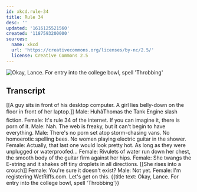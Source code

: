 ```yaml
---
id: xkcd.rule-34
title: Rule 34
desc: ''
updated: '1616125521560'
created: '1187593200000'
sources:
  name: xkcd
  url: 'https://creativecommons.org/licenses/by-nc/2.5/'
  license: Creative Commons 2.5
---
```

![Okay, Lance.  For entry into the college bowl, spell 'Throbbing'](https://imgs.xkcd.com/comics/rule_34.png)

## Transcript
[[A guy sits in front of his desktop computer. A girl lies belly-down on the floor in front of her laptop.]]
Male: HuhâThomas the Tank Engine slash fiction.
Female: It's rule 34 of the internet. If you can imagine it, there is porn of it. 
Male: Nah. The web is freaky, but it can't begin to have everything.
Male: There's no porn set atop storm-chasing vans. No homoerotic spelling bees. No women playing electric guitar in the shower.
Female: Actually, that last one would look pretty hot. As long as they were unplugged or waterproofed...
Female: Rivulets of water run down her chest, the smooth body of the guitar firm against her hips.
Female: She twangs the E-string and it shakes off tiny droplets in all directions.
[[She rises into a crouch]]
Female: You're sure it doesn't exist?
Male: Not yet.
Female: I'm registering WetRiffs.com. Let's get on this.
{{title text: Okay, Lance.  For entry into the college bowl, spell 'Throbbing'}}
